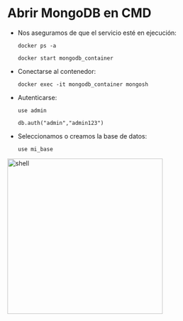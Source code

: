 # Abrir MongoDB en CMD
- Nos aseguramos de que el servicio esté en ejecución:
  <pre><code>docker ps -a</code></pre>
  <pre><code>docker start mongodb_container</code></pre>
- Conectarse al contenedor:
  <pre><code>docker exec -it mongodb_container mongosh</code></pre>
- Autenticarse:
  <pre><code>use admin</code></pre>
  <pre><code>db.auth("admin","admin123")</code></pre>
- Seleccionamos o creamos la base de datos:
  <pre><code>use mi_base</code></pre>
<img src="https://github.com/aruipal/UNIX/" alt="shell" width="350" />

